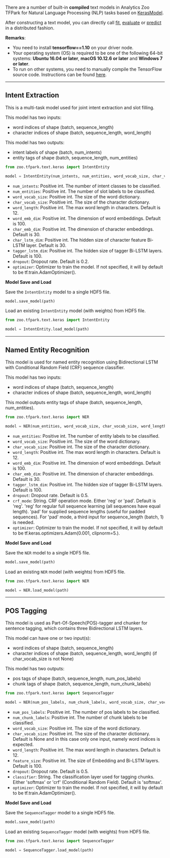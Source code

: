 There are a number of built-in __compiled__ text models in Analytics Zoo TFPark for Natural Language Processing (NLP) tasks based on [KerasModel](../TFPark/model/).

After constructing a text model, you can directly call [fit](../TFPark/model/#fit), [evaluate](../TFPark/model/#evaluate) or [predict](../TFPark/model/#predict) 
in a distributed fashion.

__Remarks__:

- You need to install __tensorflow==1.10__ on your driver node.
- Your operating system (OS) is required to be one of the following 64-bit systems:
__Ubuntu 16.04 or later__, __macOS 10.12.6 or later__ and __Windows 7 or later__.
- To run on other systems, you need to manually compile the TensorFlow source code. Instructions can
  be found [here](https://github.com/tensorflow/tensorflow/tree/v1.10.0/tensorflow/java).


---
## **Intent Extraction**
This is a multi-task model used for joint intent extraction and slot filling.

This model has two inputs:

- word indices of shape (batch, sequence_length)
- character indices of shape (batch, sequence_length, word_length)

This model has two outputs:

- intent labels of shape (batch, num_intents)
- entity tags of shape (batch, sequence_length, num_entities)

```python
from zoo.tfpark.text.keras import IntentEntity

model = IntentEntity(num_intents, num_entities, word_vocab_size, char_vocab_size, word_length=12, word_emb_dim=100, char_emb_dim=30, char_lstm_dim=30, tagger_lstm_dim=100, dropout=0.2, optimizer=None)
```

* `num_intents`: Positive int. The number of intent classes to be classified.
* `num_entities`: Positive int. The number of slot labels to be classified.
* `word_vocab_size`: Positive int. The size of the word dictionary.
* `char_vocab_size`: Positive int. The size of the character dictionary.
* `word_length`: Positive int. The max word length in characters. Default is 12.
* `word_emb_dim`: Positive int. The dimension of word embeddings. Default is 100.
* `char_emb_dim`: Positive int. The dimension of character embeddings. Default is 30.
* `char_lstm_dim`: Positive int. The hidden size of character feature Bi-LSTM layer. Default is 30.
* `tagger_lstm_dim`: Positive int. The hidden size of tagger Bi-LSTM layers. Default is 100.
* `dropout`: Dropout rate. Default is 0.2.
* `optimizer`: Optimizer to train the model. If not specified, it will by default to be tf.train.AdamOptimizer().


**Model Save and Load**

Save the `IntentEntity` model to a single HDF5 file.

```python
model.save_model(path)
```

Load an existing `IntentEntity` model (with weights) from HDF5 file.

```python
from zoo.tfpark.text.keras import IntentEntity

model = IntentEntity.load_model(path)
```


---
## **Named Entity Recognition**
This model is used for named entity recognition using Bidirectional LSTM with
Conditional Random Field (CRF) sequence classifier.

This model has two inputs:

- word indices of shape (batch, sequence_length)
- character indices of shape (batch, sequence_length, word_length)

This model outputs entity tags of shape (batch, sequence_length, num_entities).

```python
from zoo.tfpark.text.keras import NER

model = NER(num_entities, word_vocab_size, char_vocab_size, word_length=12, word_emb_dim=100, char_emb_dim=30, tagger_lstm_dim=100, dropout=0.5, crf_mode='reg', optimizer=None)
```

* `num_entities`: Positive int. The number of entity labels to be classified.
* `word_vocab_size`: Positive int. The size of the word dictionary.
* `char_vocab_size`: Positive int. The size of the character dictionary.
* `word_length`: Positive int. The max word length in characters. Default is 12.
* `word_emb_dim`: Positive int. The dimension of word embeddings. Default is 100.
* `char_emb_dim`: Positive int. The dimension of character embeddings. Default is 30.
* `tagger_lstm_dim`: Positive int. The hidden size of tagger Bi-LSTM layers. Default is 100.
* `dropout`: Dropout rate. Default is 0.5.
* `crf_mode`: String. CRF operation mode. Either 'reg' or 'pad'. Default is 'reg'. 
                     'reg' for regular full sequence learning (all sequences have equal length). 
                     'pad' for supplied sequence lengths (useful for padded sequences). 
                     For 'pad' mode, a third input for sequence_length (batch, 1) is needed.
* `optimizer`: Optimizer to train the model. If not specified, it will by default to be tf.keras.optimizers.Adam(0.001, clipnorm=5.).


**Model Save and Load**

Save the `NER` model to a single HDF5 file.

```python
model.save_model(path)
```

Load an existing `NER` model (with weights) from HDF5 file.

```python
from zoo.tfpark.text.keras import NER

model = NER.load_model(path)
```


---
## **POS Tagging**
This model is used as Part-Of-Speech(POS)-tagger and chunker for sentence tagging, which contains three
Bidirectional LSTM layers.

This model can have one or two input(s):

- word indices of shape (batch, sequence_length)
- character indices of shape (batch, sequence_length, word_length) (if char_vocab_size is not None)

This model has two outputs:

- pos tags of shape (batch, sequence_length, num_pos_labels)
- chunk tags of shape (batch, sequence_length, num_chunk_labels)

```python
from zoo.tfpark.text.keras import SequenceTagger

model = NER(num_pos_labels, num_chunk_labels, word_vocab_size, char_vocab_size=None, word_length=12, feature_size=100, dropout=0.2, classifier='softmax', optimizer=None)
```

* `num_pos_labels`: Positive int. The number of pos labels to be classified.
* `num_chunk_labels`: Positive int. The number of chunk labels to be classified.
* `word_vocab_size`: Positive int. The size of the word dictionary.
* `char_vocab_size`: Positive int. The size of the character dictionary.
Default is None and in this case only one input, namely word indices is expected.
* `word_length`: Positive int. The max word length in characters. Default is 12.
* `feature_size`: Positive int. The size of Embedding and Bi-LSTM layers. Default is 100.
* `dropout`: Dropout rate. Default is 0.5.
* `classifier`: String. The classification layer used for tagging chunks. 
Either 'softmax' or 'crf' (Conditional Random Field). Default is 'softmax'.
* `optimizer`: Optimizer to train the model. If not specified, it will by default to be tf.train.AdamOptimizer().


**Model Save and Load**

Save the `SequenceTagger` model to a single HDF5 file.

```python
model.save_model(path)
```

Load an existing `SequenceTagger` model (with weights) from HDF5 file.

```python
from zoo.tfpark.text.keras import SequenceTagger

model = SequenceTagger.load_model(path)
```
